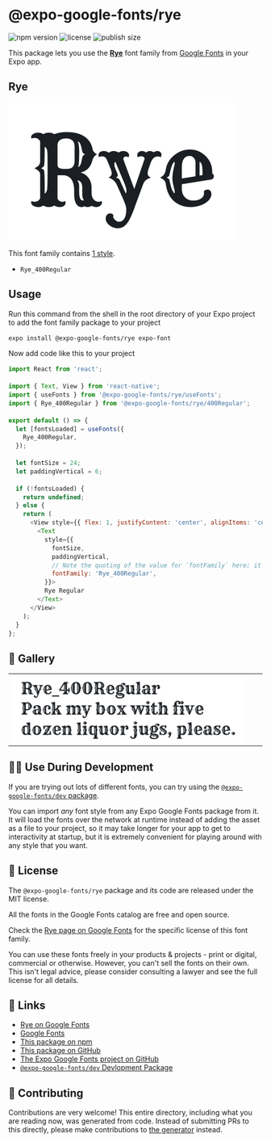 # @expo-google-fonts/rye

![npm version](https://flat.badgen.net/npm/v/@expo-google-fonts/rye)
![license](https://flat.badgen.net/github/license/expo/google-fonts)
![publish size](https://flat.badgen.net/packagephobia/install/@expo-google-fonts/rye)

This package lets you use the [**Rye**](https://fonts.google.com/specimen/Rye) font family from [Google Fonts](https://fonts.google.com/) in your Expo app.

## Rye

![Rye](./font-family.png)

This font family contains [1 style](#-gallery).

- `Rye_400Regular`

## Usage

Run this command from the shell in the root directory of your Expo project to add the font family package to your project
```sh
expo install @expo-google-fonts/rye expo-font
```

Now add code like this to your project
```js
import React from 'react';

import { Text, View } from 'react-native';
import { useFonts } from '@expo-google-fonts/rye/useFonts';
import { Rye_400Regular } from '@expo-google-fonts/rye/400Regular';

export default () => {
  let [fontsLoaded] = useFonts({
    Rye_400Regular,
  });

  let fontSize = 24;
  let paddingVertical = 6;

  if (!fontsLoaded) {
    return undefined;
  } else {
    return (
      <View style={{ flex: 1, justifyContent: 'center', alignItems: 'center' }}>
        <Text
          style={{
            fontSize,
            paddingVertical,
            // Note the quoting of the value for `fontFamily` here; it expects a string!
            fontFamily: 'Rye_400Regular',
          }}>
          Rye Regular
        </Text>
      </View>
    );
  }
};

```

## 🔡 Gallery


||||
|-|-|-|
|![Rye_400Regular](.//400Regular/Rye_400Regular.ttf.png)||||


## 👩‍💻 Use During Development

If you are trying out lots of different fonts, you can try using the [`@expo-google-fonts/dev` package](https://github.com/freeboub/google-fonts/tree/master/font-packages/dev#readme).

You can import *any* font style from any Expo Google Fonts package from it. It will load the fonts
over the network at runtime instead of adding the asset as a file to your project, so it may take longer
for your app to get to interactivity at startup, but it is extremely convenient
for playing around with any style that you want.

## 📖 License

The `@expo-google-fonts/rye` package and its code are released under the MIT license.

All the fonts in the Google Fonts catalog are free and open source.

Check the [Rye page on Google Fonts](https://fonts.google.com/specimen/Rye) for the specific license of this font family.

You can use these fonts freely in your products & projects - print or digital, commercial or otherwise. However, you can't sell the fonts on their own. This isn't legal advice, please consider consulting a lawyer and see the full license for all details.

## 🔗 Links

- [Rye on Google Fonts](https://fonts.google.com/specimen/Rye)
- [Google Fonts](https://fonts.google.com/)
- [This package on npm](https://www.npmjs.com/package/@expo-google-fonts/rye)
- [This package on GitHub](https://github.com/freeboub/google-fonts/tree/master/font-packages/rye)
- [The Expo Google Fonts project on GitHub](https://github.com/freeboub/google-fonts)
- [`@expo-google-fonts/dev` Devlopment Package](https://github.com/freeboub/google-fonts/tree/master/font-packages/dev)

## 🤝 Contributing

Contributions are very welcome! This entire directory, including what you are reading now, was generated from code. Instead of submitting PRs to this directly, please make contributions to [the generator](https://github.com/freeboub/google-fonts/tree/master/packages/generator) instead.
